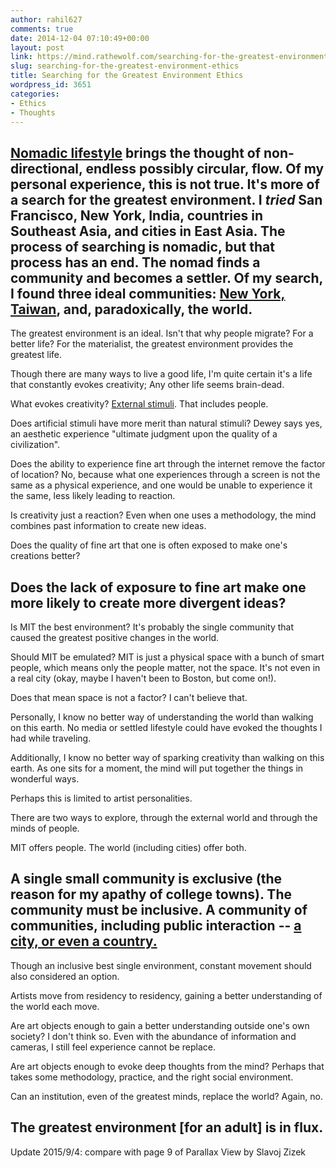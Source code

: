 ```yaml
---
author: rahil627
comments: true
date: 2014-12-04 07:10:49+00:00
layout: post
link: https://mind.rathewolf.com/searching-for-the-greatest-environment-ethics/
slug: searching-for-the-greatest-environment-ethics
title: Searching for the Greatest Environment Ethics
wordpress_id: 3651
categories:
- Ethics
- Thoughts
---
```


[Nomadic lifestyle](https://mind.rathewolf.com/the-life-of-a-nomadic-schizoid) brings the thought of non-directional, endless possibly circular, flow. Of my personal experience, this is not true. It's more of a search for the greatest environment. I _tried_ San Francisco, New York, India, countries in Southeast Asia, and cities in East Asia. The process of searching is nomadic, but that process has an end. The nomad finds a community and becomes a settler. Of my search, I found three ideal communities: [New York, Taiwan](https://mind.rathewolf.com/new-york-and-taiwan), and, paradoxically, the world.
--

The greatest environment is an ideal. Isn't that why people migrate? For a better life? For the materialist, the greatest environment provides the greatest life.

Though there are many ways to live a good life, I'm quite certain it's a life that constantly evokes creativity; Any other life seems brain-dead.

What evokes creativity? [External stimuli](https://mind.rathewolf.com/creativity-external-stimuli-cities-and-suburbs). That includes people.

Does artificial stimuli have more merit than natural stimuli? Dewey says yes, an aesthetic experience "ultimate judgment upon the quality of a civilization".

Does the ability to experience fine art through the internet remove the factor of location? No, because what one experiences through a screen is not the same as a physical experience, and one would be unable to experience it the same, less likely leading to reaction.

Is creativity just a reaction? Even when one uses a methodology, the mind combines past information to create new ideas.

Does the quality of fine art that one is often exposed to make one's creations better?

Does the lack of exposure to fine art make one more likely to create more divergent ideas?
--

Is MIT the best environment? It's probably the single community that caused the greatest positive changes in the world.

Should MIT be emulated? MIT is just a physical space with a bunch of smart people, which means only the people matter, not the space. It's not even in a real city (okay, maybe I haven't been to Boston, but come on!).

Does that mean space is not a factor? I can't believe that.

Personally, I know no better way of understanding the world than walking on this earth. No media or settled lifestyle could have evoked the thoughts I had while traveling.

Additionally, I know no better way of sparking creativity than walking on this earth. As one sits for a moment, the mind will put together the things in wonderful ways.

Perhaps this is limited to artist personalities.

There are two ways to explore, through the external world and through the minds of people.

MIT offers people. The world (including cities) offer both.

A single small community is exclusive (the reason for my apathy of college towns). The community must be inclusive. A community of communities, including public interaction -- [a city, or even a country.](https://mind.rathewolf.com/new-york-and-taiwan)
--

Though an inclusive best single environment, constant movement should also considered an option.

Artists move from residency to residency, gaining a better understanding of the world each move.

Are art objects enough to gain a better understanding outside one's own society? I don't think so. Even with the abundance of information and cameras, I still feel experience cannot be replace.

Are art objects enough to evoke deep thoughts from the mind? Perhaps that takes some methodology, practice, and the right social environment.

Can an institution, even of the greatest minds, replace the world? Again, no.

The greatest environment [for an adult] is in flux.
--

Update 2015/9/4:
compare with page 9 of Parallax View by Slavoj Zizek
